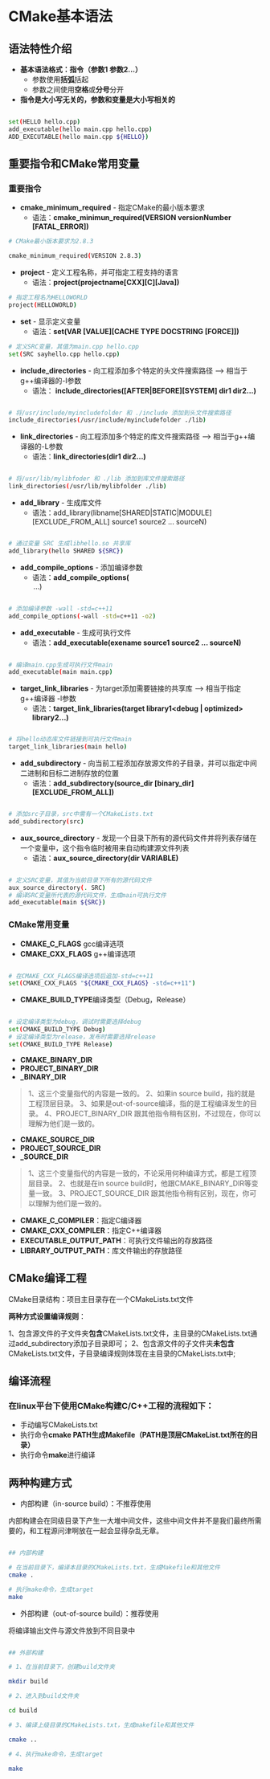 # CMake基本语法

## 语法特性介绍

* **基本语法格式：指令（参数1 参数2...）**
    * 参数使用**括弧**括起
    * 参数之间使用**空格**或**分号**分开
* **指令是大小写无关的，参数和变量是大小写相关的**

```bash

set(HELLO hello.cpp)
add_executable(hello main.cpp hello.cpp)
ADD_EXECUTABLE(hello main.cpp ${HELLO})

```

## 重要指令和CMake常用变量

### 重要指令

* **cmake_minimum_required** - 指定CMake的最小版本要求
    * 语法：**cmake_minimun_required(VERSION versionNumber [FATAL_ERROR])**

```bash
# CMake最小版本要求为2.8.3

cmake_minimum_required(VERSION 2.8.3)

```

* **project** - 定义工程名称，并可指定工程支持的语言
    * 语法：**project(projectname[CXX][C][Java])**

```bash
# 指定工程名为HELLOWORLD
project(HELLOWORLD)

```

* **set** - 显示定义变量
    * 语法：**set(VAR [VALUE][CACHE TYPE DOCSTRING [FORCE]])**

```bash
# 定义SRC变量，其值为main.cpp hello.cpp
set(SRC sayhello.cpp hello.cpp)

```

* **include_directories** - 向工程添加多个特定的头文件搜索路径 --> 相当于g++编译器的-I参数
    * 语法： **include_directories([AFTER|BEFORE][SYSTEM] dir1 dir2...)**

```bash

# 将/usr/include/myincludefolder 和 ./include 添加到头文件搜索路径
include_directories(/usr/include/myincludefolder ./lib)

```

* **link_directories** - 向工程添加多个特定的库文件搜索路径 --> 相当于g++编译器的-L参数
    * 语法：**link_directories(dir1 dir2...)**

```bash

# 将/usr/lib/mylibfoder 和 ./lib 添加到库文件搜索路径
link_directories(/usr/lib/mylibfolder ./lib)

```

* **add_library** - 生成库文件
    * 语法：add_library(libname[SHARED|STATIC|MODULE][EXCLUDE_FROM_ALL] source1 source2 ... sourceN)

```bash

# 通过变量 SRC 生成libhello.so 共享库
add_library(hello SHARED ${SRC})

```

* **add_compile_options** - 添加编译参数
    * 语法：**add_compile_options(<option>...)**

```bash

# 添加编译参数 -wall -std=c++11
add_compile_options(-wall -std=c++11 -o2)

```

* **add_executable** - 生成可执行文件
    * 语法：**add_executable(exename source1 source2 ... sourceN)**

```bash

# 编译main.cpp生成可执行文件main
add_executable(main main.cpp)

```

* **target_link_libraries** - 为target添加需要链接的共享库 --> 相当于指定g++编译器 -l参数
    * 语法：**target_link_libraries(target library1<debug | optimized> library2...)**

```bash

# 将hello动态库文件链接到可执行文件main
target_link_libraries(main hello)

```

* **add_subdirectory** - 向当前工程添加存放源文件的子目录，并可以指定中间二进制和目标二进制存放的位置
    * 语法：**add_subdirectory(source_dir [binary_dir][EXCLUDE_FROM_ALL])**

```bash

# 添加src子目录，src中需有一个CMakeLists.txt
add_subdirectory(src)

```

* **aux_source_directory** - 发现一个目录下所有的源代码文件并将列表存储在一个变量中，这个指令临时被用来自动构建源文件列表
    * 语法：**aux_source_directory(dir VARIABLE)**

```bash

# 定义SRC变量，其值为当前目录下所有的源代码文件
aux_source_directory(. SRC)
# 编译SRC变量所代表的源代码文件，生成main可执行文件
add_executable(main ${SRC})

```

### CMake常用变量

* **CMAKE_C_FLAGS** gcc编译选项
* **CMAKE_CXX_FLAGS** g++编译选项

```bash

# 在CMAKE_CXX_FLAGS编译选项后追加-std=c++11
set(CMAKE_CXX_FLAGS "${CMAKE_CXX_FLAGS} -std=c++11")

```

* **CMAKE_BUILD_TYPE**编译类型（Debug，Release）

```bash

# 设定编译类型为debug，调试时需要选择debug
set(CMAKE_BUILD_TYPE Debug)
# 设定编译类型为release，发布时需要选择release
set(CMAKE_BUILD_TYPE Release)

```

* **CMAKE_BINARY_DIR**
* **PROJECT_BINARY_DIR**
* **<projectname>_BINARY_DIR**

> 1、这三个变量指代的内容是一致的。
> 2、如果in source build，指的就是工程顶层目录。
> 3、如果是out-of-source编译，指的是工程编译发生的目录。
> 4、PROJECT_BINARY_DIR 跟其他指令稍有区别，不过现在，你可以理解为他们是一致的。

* **CMAKE_SOURCE_DIR**
* **PROJECT_SOURCE_DIR**
* **<projectname>_SOURCE_DIR**

> 1、这三个变量指代的内容是一致的，不论采用何种编译方式，都是工程顶层目录。
> 2、也就是在in source build时，他跟CMAKE_BINARY_DIR等变量一致。
> 3、PROJECT_SOURCE_DIR 跟其他指令稍有区别，现在，你可以理解为他们是一致的。

* **CMAKE_C_COMPILER**：指定C编译器
* **CMAKE_CXX_COMPILER**：指定C++编译器
* **EXECUTABLE_OUTPUT_PATH**：可执行文件输出的存放路径
* **LIBRARY_OUTPUT_PATH**：库文件输出的存放路径

## CMake编译工程

CMake目录结构：项目主目录存在一个CMakeLists.txt文件

**两种方式设置编译规则**：

1、包含源文件的子文件夹**包含**CMakeLists.txt文件，主目录的CMakeLists.txt通过add_subdirectory添加子目录即可；
2、包含源文件的子文件夹**未包含**CMakeLists.txt文件，子目录编译规则体现在主目录的CMakeLists.txt中;

## 编译流程

### 在linux平台下使用CMake构建C/C++工程的流程如下：

* 手动编写CMakeLists.txt
* 执行命令**cmake PATH生成Makefile（PATH是顶层CMakeList.txt所在的目录）**
* 执行命令**make**进行编译



## 两种构建方式

* 内部构建（in-source build）：不推荐使用

内部构建会在同级目录下产生一大堆中间文件，这些中间文件并不是我们最终所需要的，和工程源问津啊放在一起会显得杂乱无章。

```bash

## 内部构建

# 在当前目录下，编译本目录的CMakeLists.txt，生成Makefile和其他文件
cmake .

# 执行make命令，生成target
make

```

* 外部构建（out-of-source build）：推荐使用

将编译输出文件与源文件放到不同目录中

```bash

## 外部构建

# 1、在当前目录下，创建build文件夹

mkdir build

# 2、进入到build文件夹

cd build

# 3、编译上级目录的CMakeLists.txt，生成makefile和其他文件

cmake ..

# 4、执行make命令，生成target

make

```


